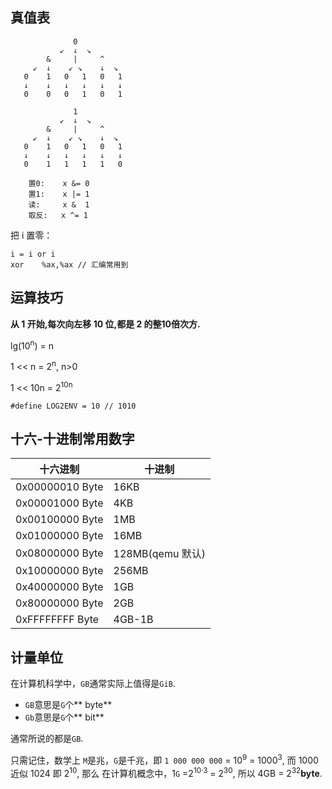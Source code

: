 ## 真值表
```
              0                                              
           ↙  ↓  ↘
        &     |     ^
     ↙  ↓    ↙ ↘    ↓  ↘
   0    1   0   1   0   1
   ↓    ↓   ↓   ↓   ↓   ↓
   0    0   0   1   0   1

              1                                              
           ↙  ↓  ↘
        &     |     ^
     ↙  ↓    ↙ ↘    ↓  ↘
   0    1   0   1   0   1
   ↓    ↓   ↓   ↓   ↓   ↓
   0    1   1   1   1   0

    置0:    x &= 0
    置1:    x |= 1
    读:     x &  1
    取反:   x ^= 1

```
把 i 置零：

```
i = i or i
xor    %ax,%ax // 汇编常用到
```

## 运算技巧

**从 1 开始,每次向左移 10 位,都是 2 的整10倍次方.**

lg(10<sup>n</sup>) = n

1 << n = 2<sup>n</sup>, n>0

1 << 10n = 2<sup>10n</sup>

```
#define LOG2ENV = 10 // 1010
```

## 十六-十进制常用数字

十六进制 | 十进制
-----|----
0x00000010 Byte | 16KB
0x00001000 Byte | 4KB
0x00100000 Byte | 1MB
0x01000000 Byte | 16MB
0x08000000 Byte | 128MB(qemu 默认)  
0x10000000 Byte | 256MB
0x40000000 Byte | 1GB
0x80000000 Byte | 2GB
0xFFFFFFFF Byte | 4GB-1B


## 计量单位

在计算机科学中，`GB`通常实际上值得是`GiB`.

- `GB`意思是`G`个** byte**
- `Gb`意思是`G`个** bit**

通常所说的都是`GB`.

只需记住，数学上 `M`是兆，`G`是千兆，即 `1 000 000 000` = 10<sup>9</sup> = 1000<sup>3</sup>,  而 1000 近似 1024 即 2<sup>10</sup>, 那么 在计算机概念中，1`G` =2<sup>10·3</sup> = 2<sup>30</sup>, 所以 4GB = 2<sup>32</sup>**byte**.